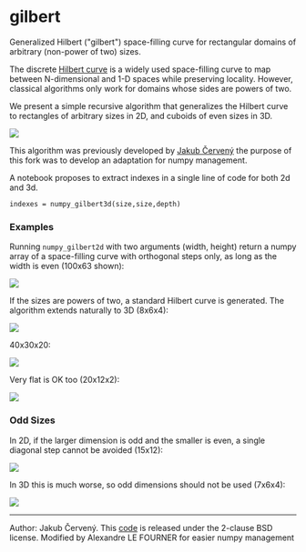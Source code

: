 

# gilbert

Generalized Hilbert ("gilbert") space-filling curve for rectangular domains of
arbitrary (non-power of two) sizes.

The discrete [Hilbert curve](https://en.wikipedia.org/wiki/Hilbert_curve) is a
widely used space-filling curve to map between N-dimensional and 1-D spaces
while preserving locality. However, classical algorithms only work for domains
whose sides are powers of two.

We present a simple recursive algorithm that generalizes the Hilbert curve
to rectangles of arbitrary sizes in 2D, and cuboids of even sizes in 3D.

![](https://raw.githubusercontent.com/jakubcerveny/gilbert/master/img/55x31.png)

This algorithm was previously developed by [Jakub Červený](https://github.com/jakubcerveny/gilbert)
the purpose of this fork was to develop an adaptation for numpy management.

A notebook proposes to extract indexes in a single line of code for both 2d and 3d.

```indexes = numpy_gilbert3d(size,size,depth)```

### Examples

Running `numpy_gilbert2d` with two arguments (width, height) return a numpy array of
a space-filling curve with orthogonal steps only, as long as the width is even (100x63 shown):

![](https://raw.githubusercontent.com/jakubcerveny/gilbert/master/img/100x63.png)

If the sizes are powers of two, a standard Hilbert curve is generated.
The algorithm extends naturally to 3D (8x6x4):

![](https://raw.githubusercontent.com/jakubcerveny/gilbert/master/img/8x6x4.png)

40x30x20:

![](https://raw.githubusercontent.com/jakubcerveny/gilbert/master/img/40x30x20.png)

Very flat is OK too (20x12x2):

![](https://raw.githubusercontent.com/jakubcerveny/gilbert/master/img/20x12x2.png)


### Odd Sizes

In 2D, if the larger dimension is odd and the smaller is even, a single diagonal
step cannot be avoided (15x12):

![](https://raw.githubusercontent.com/jakubcerveny/gilbert/master/img/15x12.png)

In 3D this is much worse, so odd dimensions should not be used (7x6x4):

![](https://raw.githubusercontent.com/jakubcerveny/gilbert/master/img/7x6x4.png)



---

Author: Jakub Červený. This [code](https://github.com/jakubcerveny/gilbert) is released under the 2-clause BSD license.
Modified by Alexandre LE FOURNER for easier numpy management

